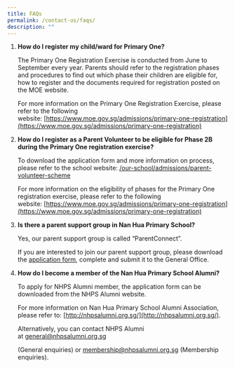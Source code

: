 ```yaml
---
title: FAQs
permalink: /contact-us/faqs/
description: ""
---
```

1.  **How do I register my child/ward for Primary One?**
    
  
    The Primary One Registration Exercise is conducted from June to September every year. Parents should refer to the registration phases and procedures to find out which phase their children are eligible for, how to register and the documents required for registration posted on the MOE website.
    
      
    
    For more information on the Primary One Registration Exercise, please refer to the following website: [https://www.moe.gov.sg/admissions/primary-one-registration](https://www.moe.gov.sg/admissions/primary-one-registration)
<p>    

2.  **How do I register as a Parent Volunteer to be eligible for Phase 2B during the Primary One registration exercise?**
    
      
    
    To download the application form and more information on process, please refer to the school website: [/our-school/admissions/parent-volunteer-scheme](https://nanhuapri.moe.edu.sg/our-school/admissions/parent-volunteer-scheme)
    
      
    
    For more information on the eligibility of phases for the Primary One registration exercise, please refer to the following website: [https://www.moe.gov.sg/admissions/primary-one-registration](https://www.moe.gov.sg/admissions/primary-one-registration)
<p>    

  

  

3.  **Is there a parent support group in Nan Hua Primary School?**
    
      
    
    Yes, our parent support group is called “ParentConnect”.
    
    If you are interested to join our parent support group, please download the [application form](https://nanhuapri.moe.edu.sg/qql/slot/u732/2020/Contact%20Us/FAQs/Parent%20Connect%20Application%20Form.pdf), complete and submit it to the General Office.
<p>    

  

  

4.  **How do I become a member of the Nan Hua Primary School Alumni?**
    
      
    
    To apply for NHPS Alumni member, the application form can be downloaded from the NHPS Alumni website.
    
      
    
    For more information on Nan Hua Primary School Alumni Association, please refer to: [http://nhpsalumni.org.sg/](http://nhpsalumni.org.sg/).
    
      
    
    Alternatively, you can contact NHPS Alumni at [general@nhpsalumni.org.sg](mailto:general@nhpsalumni.org.sg)
    
    (General enquiries) or [membership@nhpsalumni.org.sg](mailto:membership@nhpsalumni.org.sg) (Membership enquiries).